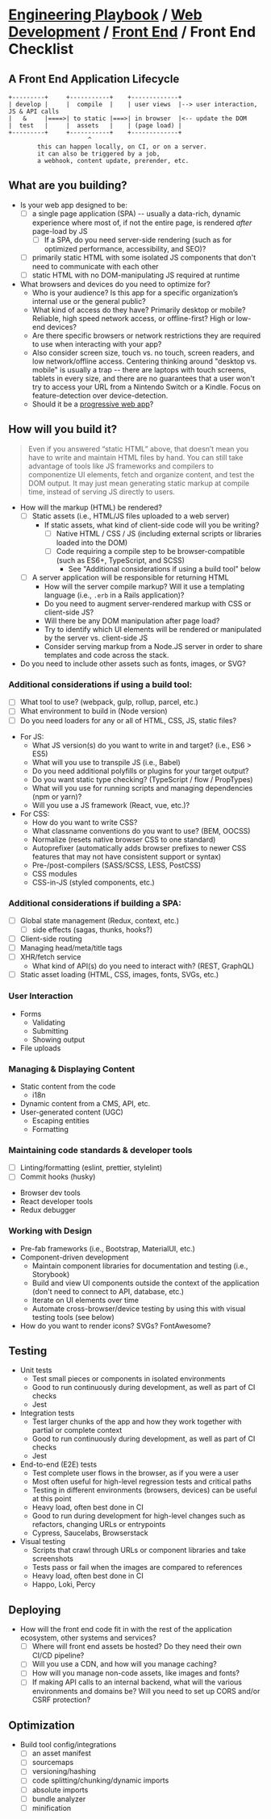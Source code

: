 # [Engineering Playbook](../../README.md) / [Web Development](../README.md) / [Front End](./README.md) / Front End Checklist

## A Front End Application Lifecycle

```
+---------+     +-----------+    +-------------+
| develop |     |  compile  |    | user views  |--> user interaction, JS & API calls
|   &     |====>| to static |===>| in browser  |<-- update the DOM
|  test   |     |  assets   |    | (page load) |
+---------+     +-----------+    +-------------+
                      ^
        this can happen locally, on CI, or on a server.
        it can also be triggered by a job,
        a webhook, content update, prerender, etc.
```

## What are you building?

- Is your web app designed to be:
  - [ ] a single page application (SPA) -- usually a data-rich, dynamic experience where most of, if not the entire page, is rendered _after_ page-load by JS
    - [ ] If a SPA, do you need server-side rendering (such as for optimized performance, accessibility, and SEO)?
  - [ ] primarily static HTML with some isolated JS components that don't need to communicate with each other
  - [ ] static HTML with no DOM-manipulating JS required at runtime
- What browsers and devices do you need to optimize for?
  - Who is your audience? Is this app for a specific organization’s internal use or the general public?
  - What kind of access do they have? Primarily desktop or mobile? Reliable, high speed network access, or offline-first? High or low-end devices?
  - Are there specific browsers or network restrictions they are required to use when interacting with your app?
  - Also consider screen size, touch vs. no touch, screen readers, and low network/offline access. Centering thinking around "desktop vs. mobile" is usually a trap -- there are laptops with touch screens, tablets in every size, and there are no guarantees that a user won't try to access your URL from a Nintendo Switch or a Kindle. Focus on feature-detection over device-detection.
  - Should it be a [progressive web app](https://developers.google.com/web/progressive-web-apps/)?

## How will you build it?

> Even if you answered “static HTML” above, that doesn’t mean you have to write and maintain HTML files by hand. You can still take advantage of tools like JS frameworks and compilers to componentize UI elements, fetch and organize content, and test the DOM output. It may just mean generating static markup at compile time, instead of serving JS directly to users.

- How will the markup (HTML) be rendered?
  - [ ] Static assets (i.e., HTML/JS files uploaded to a web server)
    - If static assets, what kind of client-side code will you be writing?
      - [ ] Native HTML / CSS / JS (including external scripts or libraries loaded into the DOM)
      - [ ] Code requiring a compile step to be browser-compatible (such as ES6+, TypeScript, and SCSS)
        - See "Additional considerations if using a build tool" below
  - [ ] A server application will be responsible for returning HTML
    - How will the server compile markup? Will it use a templating language (i.e., `.erb` in a Rails application)?
    - Do you need to augment server-rendered markup with CSS or client-side JS?
    - Will there be any DOM manipulation after page load?
    - Try to identify which UI elements will be rendered or manipulated by the server vs. client-side JS
    - Consider serving markup from a Node.JS server in order to share templates and code across the stack.
- Do you need to include other assets such as fonts, images, or SVG?

### Additional considerations if using a build tool:

- [ ] What tool to use? (webpack, gulp, rollup, parcel, etc.)
- [ ] What environment to build in (Node version)
- [ ] Do you need loaders for any or all of HTML, CSS, JS, static files?
- For JS:
  - What JS version(s) do you want to write in and target? (i.e., ES6 > ES5)
  - What will you use to transpile JS (i.e., Babel)
  - Do you need additional polyfills or plugins for your target output?
  - Do you want static type checking? (TypeScript / flow / PropTypes)
  - What will you use for running scripts and managing dependencies (npm or yarn)?
  - Will you use a JS framework (React, vue, etc.)?
- For CSS:
  - How do you want to write CSS?
  - What classname conventions do you want to use? (BEM, OOCSS)
  - Normalize (resets native browser CSS to one standard)
  - Autoprefixer (automatically adds browser prefixes to newer CSS features that may not have consistent support or syntax)
  - Pre-/post-compilers (SASS/SCSS, LESS, PostCSS)
  - CSS modules
  - CSS-in-JS (styled components, etc.)

### Additional considerations if building a SPA:

- [ ] Global state management (Redux, context, etc.)
  - [ ] side effects (sagas, thunks, hooks?)
- [ ] Client-side routing
- [ ] Managing head/meta/title tags
- [ ] XHR/fetch service
  - What kind of API(s) do you need to interact with? (REST, GraphQL)
- [ ] Static asset loading (HTML, CSS, images, fonts, SVGs, etc.)

### User Interaction

- Forms
  - Validating
  - Submitting
  - Showing output
- File uploads

### Managing & Displaying Content

- Static content from the code
  - i18n
- Dynamic content from a CMS, API, etc.
- User-generated content (UGC)
  - Escaping entities
  - Formatting

### Maintaining code standards & developer tools

- [ ] Linting/formatting (eslint, prettier, stylelint)
- [ ] Commit hooks (husky)
- Browser dev tools
- React developer tools
- Redux debugger

### Working with Design

- Pre-fab frameworks (i.e., Bootstrap, MaterialUI, etc.)
- Component-driven development
  - Maintain component libraries for documentation and testing (i.e., Storybook)
  - Build and view UI components outside the context of the application (don't need to connect to API, database, etc.)
  - Iterate on UI elements over time
  - Automate cross-browser/device testing by using this with visual testing tools (see below)
- How do you want to render icons? SVGs? FontAwesome?

## Testing

- Unit tests
  - Test small pieces or components in isolated environments
  - Good to run continuously during development, as well as part of CI checks
  - Jest
- Integration tests
  - Test larger chunks of the app and how they work together with partial or complete context
  - Good to run continuously during development, as well as part of CI checks
  - Jest
- End-to-end (E2E) tests
  - Test complete user flows in the browser, as if you were a user
  - Most often useful for high-level regression tests and critical paths
  - Testing in different environments (browsers, devices) can be useful at this point
  - Heavy load, often best done in CI
  - Good to run during development for high-level changes such as refactors, changing URLs or entrypoints
  - Cypress, Saucelabs, Browserstack
- Visual testing
  - Scripts that crawl through URLs or component libraries and take screenshots
  - Tests pass or fail when the images are compared to references
  - Heavy load, often best done in CI
  - Happo, Loki, Percy

## Deploying

- How will the front end code fit in with the rest of the application ecosystem, other systems and services?
  - [ ] Where will front end assets be hosted? Do they need their own CI/CD pipeline?
  - [ ] Will you use a CDN, and how will you manage caching?
  - [ ] How will you manage non-code assets, like images and fonts?
  - [ ] If making API calls to an internal backend, what will the various environments and domains be? Will you need to set up CORS and/or CSRF protection?

## Optimization

- Build tool config/integrations
  - [ ] an asset manifest
  - [ ] sourcemaps
  - [ ] versioning/hashing
  - [ ] code splitting/chunking/dynamic imports
  - [ ] absolute imports
  - [ ] bundle analyzer
  - [ ] minification
